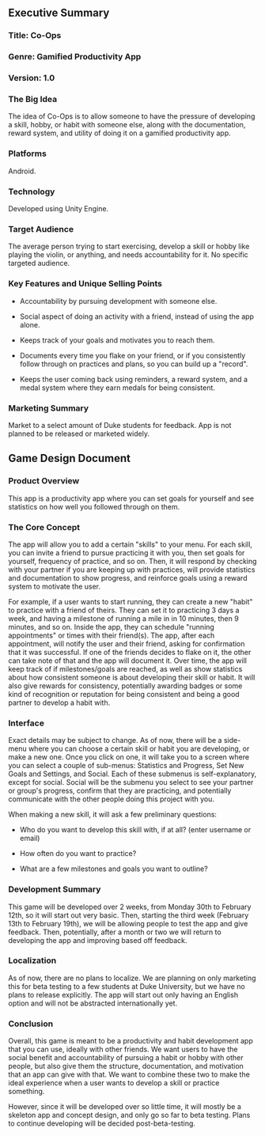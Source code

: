 ## Executive Summary

### Title: Co-Ops

### Genre: Gamified Productivity App

### Version: 1.0

### The Big Idea

The idea of Co-Ops is to allow someone to have the pressure of developing a skill, hobby, or habit with someone else, along with the documentation, reward system, and utility of doing it on a gamified productivity app.

### Platforms

Android.

### Technology

Developed using Unity Engine.

### Target Audience

The average person trying to start exercising, develop a skill or hobby like playing the violin, or anything, and needs accountability for it. No specific targeted audience.

### Key Features and Unique Selling Points

* Accountability by pursuing development with someone else.

* Social aspect of doing an activity with a friend, instead of using the app alone.

* Keeps track of your goals and motivates you to reach them.

* Documents every time you flake on your friend, or if you consistently follow through on practices and plans, so you can build up a "record".

* Keeps the user coming back using reminders, a reward system, and a medal system where they earn medals for being consistent.

### Marketing Summary

Market to a select amount of Duke students for feedback. App is not planned to be released or marketed widely.

## Game Design Document

### Product Overview

This app is a productivity app where you can set goals for yourself and see statistics on how well you followed through on them.

### The Core Concept

The app will allow you to add a certain "skills" to your menu. For each skill, you can invite a friend to pursue practicing it with you, then set goals for yourself, frequency of practice, and so on. Then, it will respond by checking with your partner if you are keeping up with practices, will provide statistics and documentation to show progress, and reinforce goals using a reward system to motivate the user.

For example, if a user wants to start running, they can create a new "habit" to practice with a friend of theirs. They can set it to practicing 3 days a week, and having a milestone of running a mile in in 10 minutes, then 9 minutes, and so on. Inside the app, they can schedule "running appointments" or times with their friend(s). The app, after each appointment, will notify the user and their friend, asking for confirmation that it was successful. If one of the friends decides to flake on it, the other can take note of that and the app will document it. Over time, the app will keep track of if milestones/goals are reached, as well as show statistics about how consistent someone is about developing their skill or habit. It will also give rewards for consistency, potentially awarding badges or some kind of recognition or reputation for being consistent and being a good partner to develop a habit with.

### Interface

Exact details may be subject to change. As of now, there will be a side-menu where you can choose a certain skill or habit you are developing, or make a new one. Once you click on one, it will take you to a screen where you can select a couple of sub-menus: Statistics and Progress, Set New Goals and Settings, and Social. Each of these submenus is self-explanatory, except for social. Social will be the submenu you select to see your partner or group's progress, confirm that they are practicing, and potentially communicate with the other people doing this project with you.

When making a new skill, it will ask a few preliminary questions:

* Who do you want to develop this skill with, if at all? (enter username or email)

* How often do you want to practice?

* What are a few milestones and goals you want to outline?

### Development Summary

This game will be developed over 2 weeks, from Monday 30th to February 12th, so it will start out very basic. Then, starting the third week (February 13th to February 19th), we will be allowing people to test the app and give feedback. Then, potentially, after a month or two we will return to developing the app and improving based off feedback.

### Localization

As of now, there are no plans to localize. We are planning on only marketing this for beta testing to a few students at Duke University, but we have no plans to release explicitly. The app will start out only having an English option and will not be abstracted internationally yet.

### Conclusion

Overall, this game is meant to be a productivity and habit development app that you can use, ideally with other friends. We want users to have the social benefit and accountability of pursuing a habit or hobby with other people, but also give them the structure, documentation, and motivation that an app can give with that. We want to combine these two to make the ideal experience when a user wants to develop a skill or practice something.

However, since it will be developed over so little time, it will mostly be a skeleton app and concept design, and only go so far to beta testing. Plans to continue developing will be decided post-beta-testing.
